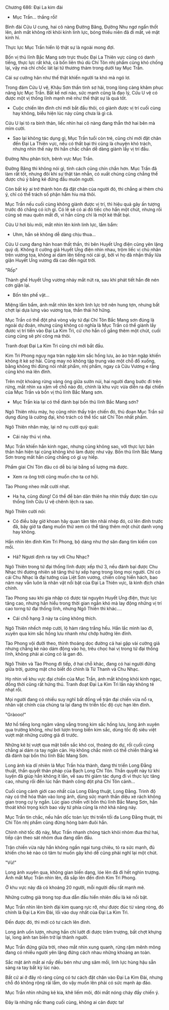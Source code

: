 




Chương 686: Đại La kim đài


- Mục Trần... thắng rồi!

Bình đài Cửu U cung, hai cô nàng Đường Băng, Đường Nhu ngơ ngẩn thốt lên, ánh mắt không rời khỏi kính linh lực, bóng thiếu niên đã đi mất, vẻ mặt kinh hỉ.

Thực lực Mục Trần hiển lộ thật sự là ngoài mong đợi.

Bốn vị thủ lĩnh Bắc Mang sơn trực thuộc Đại La Thiên vực cũng có danh tiếng, thực lực rất khá, cả bốn liên thủ dù Chí Tôn nhị phẩm cũng khó chống lại, vậy mà chỉ chốc lát lại tử thương thảm trong dưới tay Mục Trần.

Cái sự cường hãn như thế thật khiến người ta khó mà ngó lơ.

Trong đám Cửu U vệ, Khâu Sơn thần tình sợ hãi, trong lòng càng khâm phục năng lực Mục Trần. Bất kể nơi nào, sức mạnh cũng là đạo lý, Cửu U vệ có được một vị thống lĩnh mạnh mẽ như thế thật sự là quá tốt.

- Cuộc chiến lên đỉnh chỉ mới bắt đầu thôi, có giành được vị trí cuối cùng hay không, biểu hiện lúc này cũng chưa là gì cả.

Cửu U lại tỏ ra bình thản, liếc nhìn hai cô nàng đang thẫn thờ hai bên mà mỉm cười.

- Sao lại không tác dụng gì, Mục Trần tuổi còn trẻ, cũng chỉ mới đặt chân đến Đại La Thiên vực, nếu có thất bại thì cũng là chuyện khó trách, nhưng nhìn thế này thì hắn chắc chắn dễ dàng giành lấy vị trí đầu.

Đường Nhu phân tích, bênh vực Mục Trần.

Đường Băng thì không nói gì, tính cách cũng chín chắn hơn. Mục Trần đã làm rất tốt, nhưng đôi khi sự thật tàn nhẫn, có xuất chúng cũng chẳng thể được chú ý bằng kẻ đứng đầu muôn người.

Còn bất kỳ ai trở thành hòn đá đặt chân của người đó, thì chẳng ai thèm chú ý, chỉ có thể trách số phận hẩm hiu mà thôi.

Mục Trần nếu cuối cùng không giành được vị trí, thì hiệu quả gây ấn tượng trước đó chẳng có ích gì. Có lẽ sẽ có ai đó tiếc cho hắn một chút, nhưng rồi cũng sẽ mau quên mất đi, vì hắn cũng chỉ là một kẻ thất bại.

Cửu U hơi bĩu môi, mắt nhìn lên kính linh lực, lẩm bẩm:

- Uhm, hắn sẽ không dễ dàng chịu thua...

Cửu U cung đang hân hoan thất thần, thì bên Huyết Ưng điện cũng yên lặng quỷ dị. Không ít cường giả Huyết Ưng điện nhìn nhau, trộm liếc vị chủ nhân trên vương tọa, không ai dám lên tiếng nói cái gì, bởi vì họ đã nhận thấy lửa giận Huyết Ưng vương đã cao đến ngút trời.

"Rốp"

Thành ghế Huyết Ưng vương nháy mắt nứt ra, sau khi phát tiết hắn đè nén cơn giận lại.

- Bốn tên phế vật...

Miệng lẩm bẩm, ánh mắt nhìn lên kính linh lực trở nên hung tợn, nhưng bất chợt lại dựa lưng vào vương tọa, thần thái hờ hững.

Mục Trần có thể đột phá vòng vây tứ đại Chí Tôn Bắc Mang sơn đúng là ngoài dự đoán, nhưng cũng không có nghĩa là Mục Trần có thể giành lấy đươc vị trí tiến vào Đại La Kim Trì, cứ cho hắn cố gắng thêm một chút, cuối cùng cũng sẽ phí công mà thôi.

Tranh đoạt Đại La Kim Trì cũng chỉ mới bắt đầu.

Kim Trì Phong nguy nga tràn ngập kim sắc hồng lưu, ào ào tràn ngập khiến không ít kẻ sợ hãi. Cũng may nó không tập trung vào một chỗ đổ xuống, bằng không thì đừng nói nhất phẩm, nhị phẩm, ngay cả Cửu Vương e rằng cũng khó mà lên đỉnh.

Trên một khoảng rừng vàng óng giữa sườn núi, hai người đang bước đi trên rừng, mắt nhìn xa xăm về chỗ nào đó, chính là khu vực vừa diễn ra đại chiến của Mục Trần và bốn vị thủ lĩnh Bắc Mang sơn.

- Mục Trần kia lại có thể đánh bại bốn thủ lĩnh Bắc Mang sơn?

Ngô Thiên nhíu mày, họ cũng nhìn thấy trận chiến đó, thủ đoạn Mục Trần sử dụng đúng là cường đại, khó trách có thể tốc sát Chí Tôn nhất phẩm.

Ngô Thiên nhăn mày, lại nở nụ cười quỷ quái:

- Cái này thú vị nha.

Mục Trần khiến hắn kinh ngạc, nhưng cũng không sao, với thực lực bản thân hắn hiện tại cũng không khó làm được như vậy. Bốn thủ lĩnh Bắc Mang Sơn trong mắt hắn cũng chẳng có gì uy hiếp.

Phẩm giai Chí Tôn đâu có dễ bù lại bằng số lượng mà được.

- Xem ra ông trời cũng muốn cho ta cơ hội.

Tào Phong nheo mắt cười nhạt.

- Ha ha, cũng đúng! Có thể để bàn dân thiên hạ nhìn thấy được tân cựu thống lĩnh Cửu U vệ chênh lệch ra sao.

Ngô Thiên cười nói:

- Có điều bây giờ khoan hãy quan tâm tên nhãi nhép đó, cứ lên đỉnh trước đã, bây giờ ta đang muốn thử xem có thể tăng thêm một chút danh vọng hay không.

Hắn nhìn lên đỉnh Kim Trì Phong, bộ dáng như thợ săn đang tìm kiếm con mồi.

- Hả? Ngươi định ra tay với Chu Nhạc?

Ngô Thiên trong tứ đại thống lĩnh được xếp thứ 3, nếu đánh bại được Chu Nhạc thì đương nhiên sẽ tăng thứ tự xếp hạng trong lòng mọi người. Chỉ có cái Chu Nhạc là đại tướng của Liệt Sơn vương, chiến công hiển hách, bao năm nay vẫn luôn là nhân vật nổi bật của Đại La Thiên vực, là kình địch chân chính.

Tào Phong sau khi gia nhập có được tài nguyên Huyết Ưng điện, thực lực tăng cao, nhưng hắn hiểu trong thời gian ngắn khó mà lay động những vị trí cao torng tứ đại thống lĩnh, nhưng Ngô Thiên thì khác....

- Cái chỗ hạng 3 này ta cũng không thích.

Ngô Thiên nhếch mép cười, lộ hàm răng trắng hếu. Hắn lắc mình lao đi, xuyên qua kim sắc hồng lưu nhanh như chớp hướng lên đỉnh.

Tào Phong vội đưởi theo, thỉnh thoảng dọc đường cả hai gặp vài cường giả nhưng chẳng kẻ nào dám động vào họ, trêu chọc hai vị trong tứ đại thống lĩnh, không phải ai cũng có lá gan đó.

Ngô Thiên và Tào Phong đi tiếp, ở hai chỗ khác, đang có hai người đứng giữa trời, gương mặt cho biết đó chính là Từ Thanh và Chu Nhạc.

Họ nhìn về khu vực đại chiến của Mục Trần, ánh mắt không khỏi kinh ngạc, đồng thời cũng rất hứng thú. Tranh đoạt Đại La Kim Trì lần này không tẻ nhạt rồi.

Mọi người đang có nhiều suy nghĩ bất đồng về trận đại chiến vừa nổ ra, nhân vật chính của chúng ta lại đang thi triển tốc độ cực hạn lên đỉnh.

"Gràooo!"

Mơ hồ tiếng long ngâm văng vẳng trong kim sắc hồng lưu, long ảnh xuyên qua trường không, như bơi lượn trong biển kim sắc, dùng tốc độ siêu việt vượt mặt những cường giả đi trước.

Những kẻ bị vượt qua mặt biến sắc khó coi, thoáng do dự, rồi cuối cùng chẳng ai dám ra tay ngăn cản. Họ không chắc mình có thể chiến thắng kẻ đã đánh bại bốn thủ lĩnh Bắc Mang Sơn.

Long ảnh kia dĩ nhiên là Mục Trần hóa thành, đang thi triển Long Đằng thuật, thần quyết thân pháp của Bạch Long Chí Tôn. Thần quyết này từ khi luyện đã giúp hắn không ít lần, về sau thì giảm tác dụng đi vì thực lực tăng cao, nhưng rồi đến lúc hắn thành công đột phá Chí Tôn cảnh...

Cuối cùng cảnh giới cao nhất của Long Đằng thuật, Long Đằng. Trình độ này có thể hóa thân vào long ảnh, dùng sức mạnh thần diệu xé rách không gian trong cự ly ngắn. Lúc giao chiến với bốn thủ lĩnh Bắc Mang Sơn, hắn thoát khỏi trọng kích bao vây tứ phía cũng là nhờ khả năng này.

Mục Trần tin chắc, nếu hắn dốc toàn lực thi triển tối đa Long Đằng thuật, thì Chí Tôn nhị phẩm cũng đừng hòng bám đuôi hắn.

Chính nhờ tốc độ này, Mục Trần nhanh chóng tách khỏi nhóm đua thứ hai, tiếp cận theo sát nhóm đua đang dẫn đầu.

Trận chiến vừa nãy hắn không ngần ngại tung chiêu, tỏ ra sức mạnh, đủ khiến cho kẻ nào có tâm tư muốn gây khó dễ cũng phải nghĩ lại một chút.

"Vù!"

Long ảnh xuyên qua, không gian biến dạng, lóe lên đã đi hết nghìn trượng. Ánh mắt Mục Trần nhìn lên, đã sắp lên đến đỉnh Kim Trì Phong.

Ở khu vực này đã có khoảng 20 người, mỗi người đều rất mạnh mẽ.

Những cường giả trong top đua dẫn đầu hiển nhiên đều là kẻ nổi bật.

Mục Trần nhìn lên bình đài kim quang rực rỡ, như được đúc từ vàng ròng, đó chính là Đại La Kim Đài, lối vào duy nhất của Đại La Kim Trì.

Đến được đó, thì mới có tư cách lên đỉnh.

Long ảnh uốn lượn, nhưng hắn chỉ lướt đi được trăm trượng, bất chợt khựng lại, long ảnh tan biến trở lại thành người.

Mục Trần đứng giữa trời, nheo mắt nhìn xung quanh, rừng rậm mênh mông đang có nhiều người yên lặng đứng cách nhau những khoảng an toàn.

Sắc mặt ánh mắt ai nấy đều bén như ưng săm mồi, linh lực hùng hậu sẵn sàng ra tay bất kỳ lúc nào.

Bất cứ ai ở đây rõ ràng cũng có tư cách đặt chân vào Đại La Kim Đài, nhưng chỗ đó không rộng rãi lắm, do vậy muốn lên phải có sức mạnh áp đảo.

Mục Trần nhìn những kẻ kia, khẽ liếm môi, đôi mắt nóng cháy đầy chiến ý.

Đây là những nấc thang cuối cùng, không ai cản được ta!





